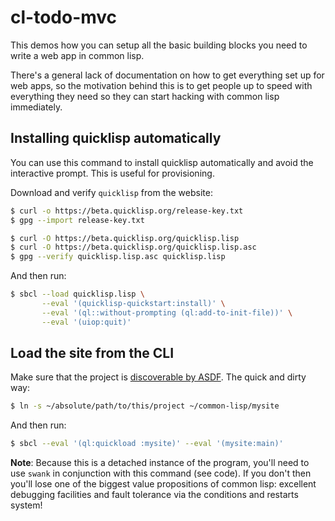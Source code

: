 # cl-todo-mvc

This demos how you can setup all the basic building blocks you need to write a web app in common
lisp.

There's a general lack of documentation on how to get everything set up for web apps, so the
motivation behind this is to get people up to speed with everything they need so they can start
hacking with common lisp immediately.


## Installing quicklisp automatically

You can use this command to install quicklisp automatically and avoid the interactive prompt. This
is useful for provisioning.

Download and verify `quicklisp` from the website:

```sh
$ curl -o https://beta.quicklisp.org/release-key.txt
$ gpg --import release-key.txt
```

```sh
$ curl -O https://beta.quicklisp.org/quicklisp.lisp
$ curl -O https://beta.quicklisp.org/quicklisp.lisp.asc
$ gpg --verify quicklisp.lisp.asc quicklisp.lisp
```

And then run:

```sh
$ sbcl --load quicklisp.lisp \
       --eval '(quicklisp-quickstart:install)' \
       --eval '(ql::without-prompting (ql:add-to-init-file))' \
       --eval '(uiop:quit)'
```


## Load the site from the CLI

Make sure that the project is [discoverable by ASDF][1]. The quick and dirty way:

```sh
$ ln -s ~/absolute/path/to/this/project ~/common-lisp/mysite
```

And then run:

```sh
$ sbcl --eval '(ql:quickload :mysite)' --eval '(mysite:main)'
```

**Note**: Because this is a detached instance of the program, you'll need to use `swank` in
conjunction with this command (see code). If you don't then you'll lose one of the biggest value
propositions of common lisp: excellent debugging facilities and fault tolerance via the conditions
and restarts system!

[1]: https://www.common-lisp.net/project/asdf/asdf.html#Configuring-ASDF-to-find-your-systems
